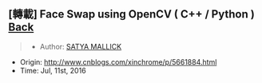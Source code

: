 ## [轉載] Face Swap using OpenCV ( C++ / Python ) [Back](./../post.md)

> - Author: [SATYA MALLICK](http://www.learnopencv.com/about/)
- Origin: http://www.cnblogs.com/xinchrome/p/5661884.html
- Time: Jul, 11st, 2016
